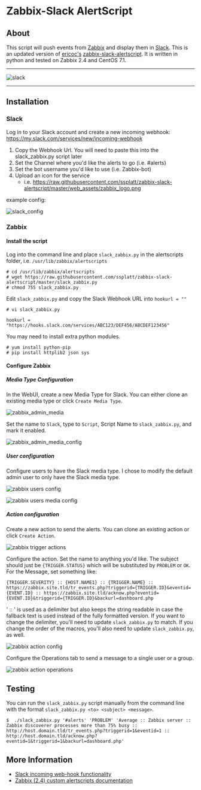 # Zabbix-Slack AlertScript

## About

This script will push events from [Zabbix](http://www.zabbix.com/) and display them in [Slack](https://slack.com/). This is an updated version of [ericoc's](https://github.com/ericoc) [zabbix-slack-alertscript](https://github.com/ericoc/zabbix-slack-alertscript). It is written in python and tested on Zabbix 2.4 and CentOS 7.1.

---

![slack](https://raw.githubusercontent.com/ssplatt/zabbix-slack-alertscript/master/web_assets/slack_ss.png)

---

## Installation

### Slack

Log in to your Slack account and create a new incoming webhook: https://my.slack.com/services/new/incoming-webhook

1. Copy the Webhook Url. You will need to paste this into the slack_zabbix.py script later
2. Set the Channel where you'd like the alerts to go (i.e. #alerts)
3. Set the bot username you'd like to use (i.e. Zabbix-bot)
4. Upload an icon for the service
	* i.e. https://raw.githubusercontent.com/ssplatt/zabbix-slack-alertscript/master/web_assets/zabbix_logo.png

example config:

![slack_config](https://raw.githubusercontent.com/ssplatt/zabbix-slack-alertscript/master/web_assets/slack_webhook_setup.png)

### Zabbix
#### Install the script
Log into the command line and place `slack_zabbix.py` in the alertscripts folder, i.e. `/usr/lib/zabbix/alertscripts`
```shell
# cd /usr/lib/zabbix/alertscripts
# wget https://raw.githubusercontent.com/ssplatt/zabbix-slack-alertscript/master/slack_zabbix.py
# chmod 755 slack_zabbix.py
```

Edit `slack_zabbix.py` and copy the Slack Webhook URL into `hookurl = ""`
```shell
# vi slack_zabbix.py

hookurl = "https://hooks.slack.com/services/ABC123/DEF456/ABCDEF123456"
```

You may need to install extra python modules.
```shell
# yum install python-pip
# pip install httplib2 json sys
```
#### Configure Zabbix
##### Media Type Configuration
In the WebUI, create a new Media Type for Slack. You can either clone an existing media type or click `Create Media Type`.

![zabbix_admin_media](https://raw.githubusercontent.com/ssplatt/zabbix-slack-alertscript/master/web_assets/zabbix_admin_mediatypes.png)

Set the name to `Slack`, type to `Script`, Script Name to `slack_zabbix.py`, and mark it enabled.

![zabbix_admin_media_config](https://raw.githubusercontent.com/ssplatt/zabbix-slack-alertscript/master/web_assets/zabbix_media_config.png)

##### User configuration
Configure users to have the Slack media type. I chose to modify the default admin user to only have the Slack media type.

![zabbix users config](https://raw.githubusercontent.com/ssplatt/zabbix-slack-alertscript/master/web_assets/zabbix_user_admin.png)

![zabbix users media config](https://raw.githubusercontent.com/ssplatt/zabbix-slack-alertscript/master/web_assets/zabbix_user_media.png)

##### Action configuration
Create a new action to send the alerts. You can clone an existing action or click `Create Action`.

![zabbix trigger actions](https://raw.githubusercontent.com/ssplatt/zabbix-slack-alertscript/master/web_assets/zabbix_config_actions.png)

Configure the action. Set the name to anything you'd like. The subject should just be `{TRIGGER.STATUS}` which will be substituted by `PROBLEM` or `OK`. For the Message, set something like:
```
{TRIGGER.SEVERITY} :: {HOST.NAME1} :: {TRIGGER.NAME} :: https://zabbix.site.tld/tr_events.php?triggerid={TRIGGER.ID}&eventid={EVENT.ID} :: https://zabbix.site.tld/acknow.php?eventid={EVENT.ID}&triggerid={TRIGGER.ID}&backurl=dashboard.php
```
' :: ' is used as a delimiter but also keeps the string readable in case the fallback text is used instead of the fully formatted version. If you want to change the delimiter, you'll need to update `slack_zabbix.py` to match. If you change the order of the macros, you'll also need to update `slack_zabbix.py`, as well.

![zabbix action config](https://raw.githubusercontent.com/ssplatt/zabbix-slack-alertscript/master/web_assets/zabbix_action.png)

Configure the Operations tab to send a message to a single user or a group.

![zabbix action operations](https://raw.githubusercontent.com/ssplatt/zabbix-slack-alertscript/master/web_assets/zabbix_operations.png)

## Testing

You can run the `slack_zabbix.py` script manually from the command line with the format `slack_zabbix.py <to> <subject> <message>`.

```
$  ./slack_zabbix.py '#alerts' 'PROBLEM' 'Average :: Zabbix server :: Zabbix discoverer processes more than 75% busy :: http://host.domain.tld/tr_events.php?triggerid=1&eventid=1 :: http://host.domain.tld/acknow.php?eventid=1&triggerid=1&backurl=dashboard.php'
```

## More Information
 * [Slack incoming web-hook functionality](https://my.slack.com/services/new/incoming-webhook)
 * [Zabbix (2.4) custom alertscripts documentation](https://www.zabbix.com/documentation/2.4/manual/config/notifications/media/script)

